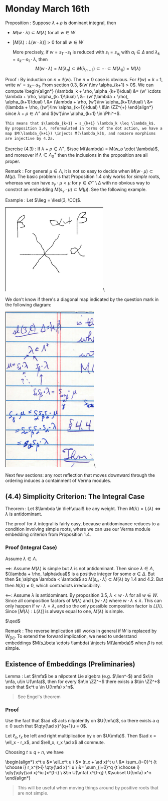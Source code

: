 # Monday March 16th

Proposition
:   Suppose $\lambda + \rho$ is dominant integral, then

  - $M(w\cdot \lambda) \subset M(\lambda)$ for all $w\in W$
  - $[M(\lambda): L(w\cdot \lambda)] > 0$ for all $w\in W$

    More precisely, if $w = s_1 \cdots s_\ell$ is reduced with $s_i = s_{\alpha_i}$ with $\alpha_i \in \Delta$ and $\lambda_k = s_k \cdots s_1 \cdot \lambda$, then 
    $$
    M(w\cdot \lambda) = M(\lambda_n) \subset M(\lambda_{n-1}) \subset \cdots \subset M(\lambda_0) = M(\lambda)
    $$



  Proof
  : By induction on $n = \ell(w)$.
    The $n=0$ case is obvious.
    For $\ell(w) = k+1$, write $w'= s_k \cdots s_1$.
    From section 0.3, $(w')\inv \alpha_{k+1} > 0$.
    We can compute
    \begin{align*}
    (\lambda_k + \rho, \alpha_{k+1}\dual)
    &= (w' \cdots \lambda + \rho, \alpha_{k+1}\dual) \\
    &= (w'(\lambda + \rho), \alpha_{k+1}\dual) \\
    &= (\lambda + \rho, (w')\inv \alpha_{k+1}\dual) \\
    &= (\lambda + \rho, ((w')\inv \alpha_{k+1})\dual) \\
    &\in \ZZ^{+}
    \end{align*}
    since $\lambda + \rho \in \Lambda^+$ and $(w')\inv \alpha_{k+1} \in \Phi^+$.


    This means that $\lambda_{k+1} = s_{k+1} \lambda_k \leq \lambda_k$.
    By proposition 1.4, reformulated in terms of the dot action, we have a map $M(\lambda_{k+1}) \injects M(\lambda_k)$, and nonzero morphisms are injective by 4.2a.



Exercise (4.3)
: If $\lambda + \rho \in \Lambda^+$, $\soc M(\lambda) = M(w_o \cdot \lambda)$, and moreover if $\lambda \in \Lambda_0^+$ then the inclusions in the proposition are all proper.


Remark
: For general $\mu \in \Lambda$, it is not so easy to decide when $M(w\cdot \mu) \subset M(\mu)$.
  The basic problem is that Proposition 1.4 only works for *simple* roots, whereas we can have $s_\gamma \cdot \mu < \mu$ for $\gamma \in \Phi^+\setminus \Delta$ with no obvious way to constrct an embedding
  $M(s_\gamma \cdot \mu) \subset M(\mu)$.
  See the following example.

Example
: Let $\lieg = \liesl(3, \CC)$.

  ![Image](figures/2020-03-16-09:41.png)\

  We don't know if there's a diagonal map indicated by the question mark in the following diagram:

  ![Image](figures/2020-03-16-09:42.png)\

Next few sections: any root reflection that moves downward through the ordering induces a containment of Verma modules.

## (4.4) Simplicity Criterion: The Integral Case

Theorem
: Let $\lambda \in \lieh\dual$ be any weight.
  Then $M(\lambda) = L(\lambda) \iff \lambda$ is antidominant.

The proof for $\lambda$ integral is fairly easy, because antidominance reduces to a condition involving simple roots, where we can use our Verma module embedding criterion from Proposition 1.4.

### Proof (Integral Case)

Assume $\lambda \in \Lambda$.

$\implies$:
Assume $M(\lambda)$ is simple but $\lambda$ is not antidominant.
Then since $\lambda \in \Lambda$, $(\lambda + \rho, \alpha\dual)$ is a positive integer for some $\alpha \in \Delta$.
But then $s_\alphga \lambda < \lambda$ so $M(s_\alpha \cdot \lambda) \subset M(\lambda)$ by 1.4 and 4.2.
But then $N(\lambda) \neq 0$, which contradicts irreducibility.

$\impliedby$:
Assume $\lambda$ is antidominant.
By proposition 3.5, $\lambda < w\cdot \lambda$ for all $w\in W$.
Since all composition factors of $M(\lambda)$ and $L(w\cdot \lambda)$ where $w\cdot \lambda \leq \lambda$.
This can only happen if $w\cdot \lambda = \lambda$, and so the only possible composition factor is $L(\lambda)$.
Since $[M(\lambda) : L(\lambda)]$ is always equal to one, $M(\lambda)$ is simple.

$\qed$

Remark
: The reverse implication still works in general if $W$ is replaced by $W_{[\lambda]}$.
To extend the forward implication, we need to understand embeddings $M(s_\beta \cdots \lambda) \injects M(\lambda)$ when $\beta$ is not simple.

## Existence of Embeddings (Preliminaries)

Lemma
: Let $\mfa$ be a nilpotent Lie algebra (e.g. $\lien^-$) and $x\in \mfa, u\in U(\mfa)$, then for every $n\in \ZZ^+$ there exists a $t\in \ZZ^+$ such that $x^t u \in U(\mfa) x^n$.

> See Engel's theorem

### Proof

Use the fact that $\ad x$ acts nilpotently on $U(\mfa)$, so there exists a $q\geq 0$ such that $\qty{\ad x}^{q+1}u = 0$.

Let $\ell_x, r_x$ be left and right multiplication by $x$ on $U(\mfa)$.
Then $\ad x = \ell_x - r_x$, and $\ell_x, r_x \ad x$ all commute.

Choosing $t \geq q + n$, we have

\begin{align*}
x^t u &= \ell_x^t u \\
&= (r_x + \ad x)^t u \\
&= \sum_{i=0}^t {t \choose i} r_x^{t-i} \qty{\ad x}^i u \\
&= \sum_{i=0}^q {t \choose i} \qty{\qty{\ad x}^iu  }x^{t-i} \\
&\in U(\mfa) x^{t-q} \\
&\subset U(\mfa) x^n
\end{align*}

> This will be useful when moving things around by positive roots that are not simple.
